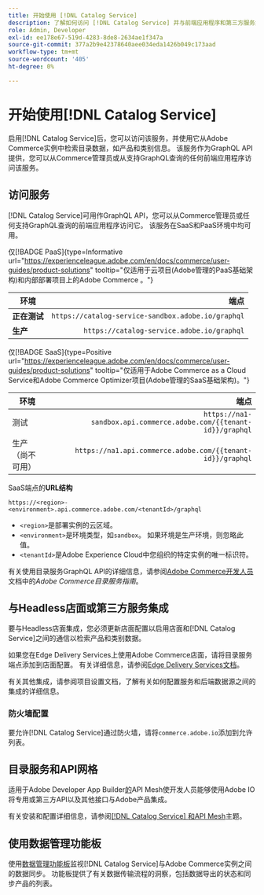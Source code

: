 ```yaml
---
title: 开始使用 [!DNL Catalog Service]
description: 了解如何访问 [!DNL Catalog Service] 并与前端应用程序和第三方服务集成。
role: Admin, Developer
exl-id: ee178e67-519d-4283-8de8-2634ae1f347a
source-git-commit: 377a2b9e42378640aee034eda1426b049c173aad
workflow-type: tm+mt
source-wordcount: '405'
ht-degree: 0%

---
```


# 开始使用[!DNL Catalog Service]

启用[!DNL Catalog Service]后，您可以访问该服务，并使用它从Adobe Commerce实例中检索目录数据，如产品和类别信息。 该服务作为GraphQL API提供，您可以从Commerce管理员或从支持GraphQL查询的任何前端应用程序访问该服务。

## 访问服务

[!DNL Catalog Service]可用作GraphQL API，您可以从Commerce管理员或任何支持GraphQL查询的前端应用程序访问它。 该服务在SaaS和PaaS环境中均可用。

仅[!BADGE PaaS]{type=Informative url="https://experienceleague.adobe.com/en/docs/commerce/user-guides/product-solutions" tooltip="仅适用于云项目(Adobe管理的PaaS基础架构)和内部部署项目上的Adobe Commerce 。"}

| 环境 | 端点 |
| ------------ | ----------: |
| **正在测试** | `https://catalog-service-sandbox.adobe.io/graphql` |
| **生产** | `https://catalog-service.adobe.io/graphql` |

仅[!BADGE SaaS]{type=Positive url="https://experienceleague.adobe.com/en/docs/commerce/user-guides/product-solutions" tooltip="仅适用于Adobe Commerce as a Cloud Service和Adobe Commerce Optimizer项目(Adobe管理的SaaS基础架构)。"}

| 环境 | 端点 |
| ----------- | --------:|
| 测试 | `https://na1-sandbox.api.commerce.adobe.com/{{tenant-id}}/graphql` |
| 生产（尚不可用） | `https://na1.api.commerce.adobe.com/{{tenant-id}}/graphql` |

SaaS端点的&#x200B;**URL结构**

```text
https://<region>-<environment>.api.commerce.adobe.com/<tenantId>/graphql
```

- `<region>`是部署实例的云区域。
- `<environment>`是环境类型，如`sandbox`。 如果环境是生产环境，则忽略此值。
- `<tenantId>`是Adobe Experience Cloud中您组织的特定实例的唯一标识符。

有关使用目录服务GraphQL API的详细信息，请参阅[Adobe Commerce开发人员](https://developer.adobe.com/commerce/webapi/graphql/schema/catalog-service/)文档中的&#x200B;*Adobe Commerce目录服务指南*。

## 与Headless店面或第三方服务集成

要与Headless店面集成，您必须更新店面配置以启用店面和[!DNL Catalog Service]之间的通信以检索产品和类别数据。

如果您在Edge Delivery Services上使用Adobe Commerce店面，请将目录服务端点添加到店面配置。 有关详细信息，请参阅[Edge Delivery Services文档](https://experienceleague.adobe.com/developer/commerce/storefront/setup/configuration/commerce-configuration/#storefront-configuration)。

有关其他集成，请参阅项目设置文档，了解有关如何配置服务和后端数据源之间的集成的详细信息。

### 防火墙配置

要允许[!DNL Catalog Service]通过防火墙，请将`commerce.adobe.io`添加到允许列表。

## 目录服务和API网格

适用于Adobe Developer App Builder[的](https://developer.adobe.com/graphql-mesh-gateway/gateway/overview/)API Mesh使开发人员能够使用Adobe IO将专用或第三方API以及其他接口与Adobe产品集成。

有关安装和配置详细信息，请参阅[[!DNL Catalog Service] 和API Mesh](mesh.md)主题。

## 使用数据管理功能板

使用[数据管理功能板](https://experienceleague.adobe.com/en/docs/commerce-admin/systems/data-transfer/data-dashboard)监视[!DNL Catalog Service]与Adobe Commerce实例之间的数据同步。 功能板提供了有关数据传输流程的洞察，包括数据导出的状态和同步产品的列表。
